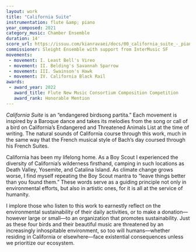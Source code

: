```yaml
---
layout: work
title: "California Suite"
instrumentation: flute &amp; piano
year_composed: 2021
category_music: Chamber Ensemble
duration: 14'
score_url: https://issuu.com/kianravaei/docs/00_california_suite_-_piano_score_-_ed_2
commissioner: Sleight Ensemble with support from InterMusic SF
movements:
 - movement: I. Least Bell's Vireo
 - movement: II. Belding's Savannah Sparrow
 - movement: III. Swainson's Hawk
 - movement: IV. California Black Rail
awards:
 - award_year: 2022
   award_title: Flute New Music Consortium Composition Competition
   award_rank: Honorable Mention
---
```

<i>California Suite</i> is an “endangered birdsong partita.” Each movement is inspired by a Baroque dance and takes its melodies from the song or call of a bird on California’s Endangered and Threatened Animals List at the time of writing. The natural sounds of California course through this work, much in the same way that the French musical style of Bach’s day coursed through his French Suites.

California has been my lifelong home. As a Boy Scout I experienced the diversity of California’s wilderness firsthand, camping in such locations as Death Valley, Yosemite, and Catalina Island. As climate change grows worse, I find myself repeating the Boy Scout mantra to “leave things better than you found them.” These words serve as a guiding principle not only in environmental efforts, but also in artistic ones, for it is all at the service of humanity.

I implore those who listen to this work to earnestly reflect on the environmental sustainability of their daily activities, or to make a donation—however large or small—to an organization that promotes sustainability. Just as these four birds and their beautiful music are threatened by an increasingly inhospitable environment, so too will humans—whether residing in California or elsewhere—face existential consequences unless we prioritize our ecosystem.